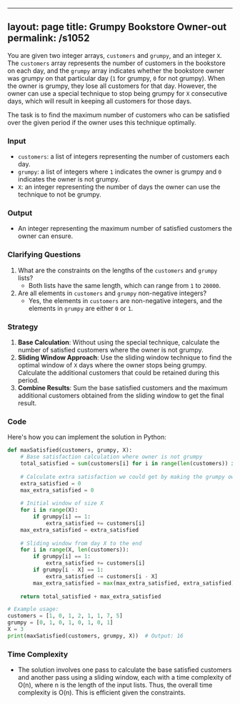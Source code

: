 
---
layout: page
title:  Grumpy Bookstore Owner-out
permalink: /s1052
---
You are given two integer arrays, `customers` and `grumpy`, and an integer `X`. The `customers` array represents the number of customers in the bookstore on each day, and the `grumpy` array indicates whether the bookstore owner was grumpy on that particular day (`1` for grumpy, `0` for not grumpy). When the owner is grumpy, they lose all customers for that day. However, the owner can use a special technique to stop being grumpy for `X` consecutive days, which will result in keeping all customers for those days.

The task is to find the maximum number of customers who can be satisfied over the given period if the owner uses this technique optimally.

### Input
- `customers`: a list of integers representing the number of customers each day.
- `grumpy`: a list of integers where `1` indicates the owner is grumpy and `0` indicates the owner is not grumpy.
- `X`: an integer representing the number of days the owner can use the technique to not be grumpy.

### Output
- An integer representing the maximum number of satisfied customers the owner can ensure.

### Clarifying Questions
1. What are the constraints on the lengths of the `customers` and `grumpy` lists?
   - Both lists have the same length, which can range from `1` to `20000`.
2. Are all elements in `customers` and `grumpy` non-negative integers?
   - Yes, the elements in `customers` are non-negative integers, and the elements in `grumpy` are either `0` or `1`.

### Strategy
1. **Base Calculation**: Without using the special technique, calculate the number of satisfied customers where the owner is not grumpy.
2. **Sliding Window Approach**: Use the sliding window technique to find the optimal window of `X` days where the owner stops being grumpy. Calculate the additional customers that could be retained during this period.
3. **Combine Results**: Sum the base satisfied customers and the maximum additional customers obtained from the sliding window to get the final result.

### Code
Here's how you can implement the solution in Python:

```python
def maxSatisfied(customers, grumpy, X):
    # Base satisfaction calculation where owner is not grumpy
    total_satisfied = sum(customers[i] for i in range(len(customers)) if grumpy[i] == 0)
    
    # Calculate extra satisfaction we could get by making the grumpy owner not grumpy for X days
    extra_satisfied = 0
    max_extra_satisfied = 0
    
    # Initial window of size X
    for i in range(X):
        if grumpy[i] == 1:
            extra_satisfied += customers[i]
    max_extra_satisfied = extra_satisfied
    
    # Sliding window from day X to the end
    for i in range(X, len(customers)):
        if grumpy[i] == 1:
            extra_satisfied += customers[i]
        if grumpy[i - X] == 1:
            extra_satisfied -= customers[i - X]
        max_extra_satisfied = max(max_extra_satisfied, extra_satisfied)
    
    return total_satisfied + max_extra_satisfied

# Example usage:
customers = [1, 0, 1, 2, 1, 1, 7, 5]
grumpy = [0, 1, 0, 1, 0, 1, 0, 1]
X = 3
print(maxSatisfied(customers, grumpy, X))  # Output: 16
```

### Time Complexity
- The solution involves one pass to calculate the base satisfied customers and another pass using a sliding window, each with a time complexity of O(n), where n is the length of the input lists. Thus, the overall time complexity is O(n). This is efficient given the constraints.
